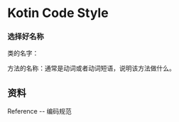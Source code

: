# Kotin Code Style





### 选择好名称



类的名字：



方法的名称：通常是动词或者动词短语，说明该方法做什么。





## 资料

Reference -- 编码规范

​      

 